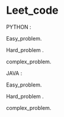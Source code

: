 

# Leet_code
PYTHON :


  Easy_problem.
 
  Hard_problem .
  
  complex_problem.


  

JAVA :




 Easy_problem.
  
  Hard_problem .
  
  complex_problem.


